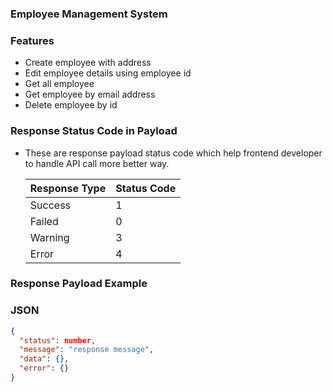 ### Employee Management System

### Features

- Create employee with address
- Edit employee details using employee id
- Get all employee
- Get employee by email address
- Delete employee by id

### Response Status Code in Payload

- These are response payload status code which help frontend developer to handle API call more better way.

  | Response Type | Status Code |
  | ------------- | ----------- |
  | Success       | 1           |
  | Failed        | 0           |
  | Warning       | 3           |
  | Error         | 4           |

### Response Payload Example

### JSON

```json
{
  "status": number,
  "message": "response message",
  "data": {},
  "error": {}
}
```
